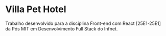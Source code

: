 # Villa Pet Hotel
Trabalho desenvolvido para a disciplina Front-end com React [25E1-25E1] da Pós MIT em Desenvolvimento Full Stack do Infnet.
